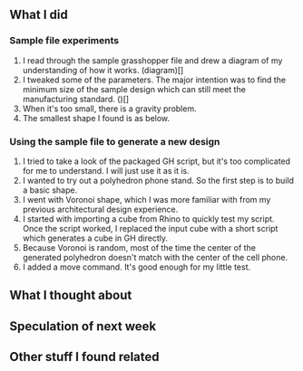 ## What I did
### Sample file experiments
1. I read through the sample grasshopper file and drew a diagram of my understanding of how it works.
   (diagram)[]
2. I tweaked some of the parameters. The major intention was to find the minimum size of the sample design which can still meet the manufacturing standard.
   ()[]
3. When it's too small, there is a gravity problem.
4. The smallest shape I found is as below.

### Using the sample file to generate a new design
1. I tried to take a look of the packaged GH script, but it's too complicated for me to understand. I will just use it as it is.
2. I wanted to try out a polyhedron phone stand. So the first step is to build a basic shape.
3. I went with Voronoi shape, which I was more familiar with from my previous architectural design experience.
4. I started with importing a cube from Rhino to quickly test my script. Once the script worked, I replaced the input cube with a short script which generates a cube in GH directly.
5. Because Voronoi is random, most of the time the center of the generated polyhedron doesn't match with the center of the cell phone.
6. I added a move command. It's good enough for my little test.

## What I thought about

## Speculation of next week

## Other stuff I found related
